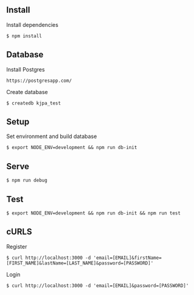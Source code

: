 ## Install

Install dependencies

    $ npm install

## Database

Install Postgres

    https://postgresapp.com/

Create database

    $ createdb kjpa_test

## Setup

Set environment and build database

    $ export NODE_ENV=development && npm run db-init

## Serve

    $ npm run debug

## Test

    $ export NODE_ENV=development && npm run db-init && npm run test

## cURLS
Register

    $ curl http://localhost:3000 -d 'email=[EMAIL]&firstName=[FIRST_NAME]&lastName=[LAST_NAME]&password=[PASSWORD]' 

Login

    $ curl http://localhost:3000 -d 'email=[EMAIL]&password=[PASSWORD]'